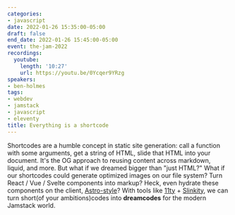 ```yaml
---
categories:
- javascript
date: 2022-01-26 15:35:00-05:00
draft: false
end_date: 2022-01-26 15:45:00-05:00
event: the-jam-2022
recordings:
  youtube:
    length: '10:27'
    url: https://youtu.be/0Ycqer9YRzg
speakers:
- ben-holmes
tags:
- webdev
- jamstack
- javascript
- eleventy
title: Everything is a shortcode
---
```



Shortcodes are a humble concept in static site generation: call a function with some arguments, get a string of HTML, slide that HTML into your document. It's the OG approach to reusing content across markdown, liquid, and more. But what if we dreamed bigger than "just HTML?" What if our shortcodes could generate optimized images on our file system? Turn React / Vue / Svelte components into markup? Heck, even hydrate these components on the client, [Astro-style](https://docs.astro.build/en/core-concepts/component-hydration/)? With tools like [11ty](https://www.11ty.dev/) + [Slinkity](https://slinkity.dev/), we can turn short(of your ambitions)codes into **dreamcodes** for the modern Jamstack world.
